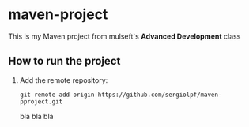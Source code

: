 # maven-project

This is my Maven project from mulseft`s **Advanced Development** class

## How to run the project

1. Add the remote repository:

	`git remote add origin https://github.com/sergiolpf/maven-pproject.git`
	
	bla bla bla